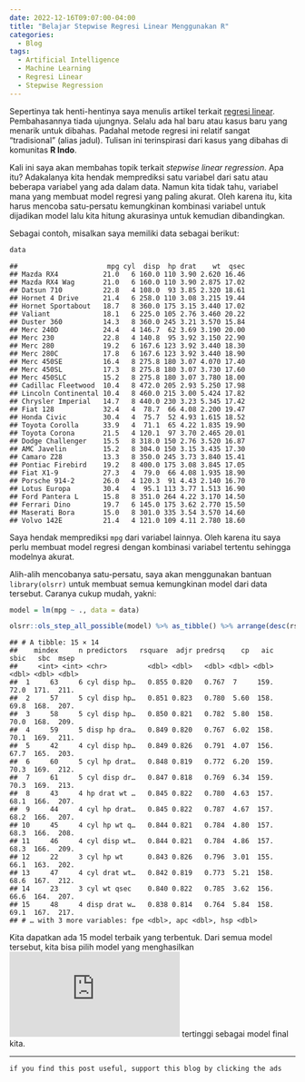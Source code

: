 ```yaml
---
date: 2022-12-16T09:07:00-04:00
title: "Belajar Stepwise Regresi Linear Menggunakan R"
categories:
  - Blog
tags:
  - Artificial Intelligence
  - Machine Learning
  - Regresi Linear
  - Stepwise Regression
---
```


Sepertinya tak henti-hentinya saya menulis artikel terkait [regresi
linear](https://ikanx101.com/tags/#regresi-linear). Pembahasannya tiada
ujungnya. Selalu ada hal baru atau kasus baru yang menarik untuk
dibahas. Padahal metode regresi ini relatif sangat “tradisional” (alias
jadul). Tulisan ini terinspirasi dari kasus yang dibahas di komunitas
**R Indo**.

Kali ini saya akan membahas topik terkait *stepwise linear regression*.
Apa itu? Adakalanya kita hendak memprediksi satu variabel dari satu atau
beberapa variabel yang ada dalam data. Namun kita tidak tahu, variabel
mana yang membuat model regresi yang paling akurat. Oleh karena itu,
kita harus mencoba satu-persatu kemungkinan kombinasi variabel untuk
dijadikan model lalu kita hitung akurasinya untuk kemudian dibandingkan.

Sebagai contoh, misalkan saya memiliki data sebagai berikut:

``` r
data
```

    ##                      mpg cyl  disp  hp drat    wt  qsec
    ## Mazda RX4           21.0   6 160.0 110 3.90 2.620 16.46
    ## Mazda RX4 Wag       21.0   6 160.0 110 3.90 2.875 17.02
    ## Datsun 710          22.8   4 108.0  93 3.85 2.320 18.61
    ## Hornet 4 Drive      21.4   6 258.0 110 3.08 3.215 19.44
    ## Hornet Sportabout   18.7   8 360.0 175 3.15 3.440 17.02
    ## Valiant             18.1   6 225.0 105 2.76 3.460 20.22
    ## Duster 360          14.3   8 360.0 245 3.21 3.570 15.84
    ## Merc 240D           24.4   4 146.7  62 3.69 3.190 20.00
    ## Merc 230            22.8   4 140.8  95 3.92 3.150 22.90
    ## Merc 280            19.2   6 167.6 123 3.92 3.440 18.30
    ## Merc 280C           17.8   6 167.6 123 3.92 3.440 18.90
    ## Merc 450SE          16.4   8 275.8 180 3.07 4.070 17.40
    ## Merc 450SL          17.3   8 275.8 180 3.07 3.730 17.60
    ## Merc 450SLC         15.2   8 275.8 180 3.07 3.780 18.00
    ## Cadillac Fleetwood  10.4   8 472.0 205 2.93 5.250 17.98
    ## Lincoln Continental 10.4   8 460.0 215 3.00 5.424 17.82
    ## Chrysler Imperial   14.7   8 440.0 230 3.23 5.345 17.42
    ## Fiat 128            32.4   4  78.7  66 4.08 2.200 19.47
    ## Honda Civic         30.4   4  75.7  52 4.93 1.615 18.52
    ## Toyota Corolla      33.9   4  71.1  65 4.22 1.835 19.90
    ## Toyota Corona       21.5   4 120.1  97 3.70 2.465 20.01
    ## Dodge Challenger    15.5   8 318.0 150 2.76 3.520 16.87
    ## AMC Javelin         15.2   8 304.0 150 3.15 3.435 17.30
    ## Camaro Z28          13.3   8 350.0 245 3.73 3.840 15.41
    ## Pontiac Firebird    19.2   8 400.0 175 3.08 3.845 17.05
    ## Fiat X1-9           27.3   4  79.0  66 4.08 1.935 18.90
    ## Porsche 914-2       26.0   4 120.3  91 4.43 2.140 16.70
    ## Lotus Europa        30.4   4  95.1 113 3.77 1.513 16.90
    ## Ford Pantera L      15.8   8 351.0 264 4.22 3.170 14.50
    ## Ferrari Dino        19.7   6 145.0 175 3.62 2.770 15.50
    ## Maserati Bora       15.0   8 301.0 335 3.54 3.570 14.60
    ## Volvo 142E          21.4   4 121.0 109 4.11 2.780 18.60

Saya hendak memprediksi `mpg` dari variabel lainnya. Oleh karena itu
saya perlu membuat model regresi dengan kombinasi variabel tertentu
sehingga modelnya akurat.

Alih-alih mencobanya satu-persatu, saya akan menggunakan bantuan
`library(olsrr)` untuk membuat semua kemungkinan model dari data
tersebut. Caranya cukup mudah, yakni:

``` r
model = lm(mpg ~ ., data = data)

olsrr::ols_step_all_possible(model) %>% as_tibble() %>% arrange(desc(rsquare)) %>% head(15)
```

    ## # A tibble: 15 × 14
    ##    mindex     n predictors   rsquare  adjr predrsq    cp   aic  sbic   sbc  msep
    ##     <int> <int> <chr>          <dbl> <dbl>   <dbl> <dbl> <dbl> <dbl> <dbl> <dbl>
    ##  1     63     6 cyl disp hp…   0.855 0.820   0.767  7     159.  72.0  171.  211.
    ##  2     57     5 cyl disp hp…   0.851 0.823   0.780  5.60  158.  69.8  168.  207.
    ##  3     58     5 cyl disp hp…   0.850 0.821   0.782  5.80  158.  70.0  168.  209.
    ##  4     59     5 disp hp dra…   0.849 0.820   0.767  6.02  158.  70.1  169.  211.
    ##  5     42     4 cyl disp hp…   0.849 0.826   0.791  4.07  156.  67.7  165.  203.
    ##  6     60     5 cyl hp drat…   0.848 0.819   0.772  6.20  159.  70.3  169.  212.
    ##  7     61     5 cyl disp dr…   0.847 0.818   0.769  6.34  159.  70.3  169.  213.
    ##  8     43     4 hp drat wt …   0.845 0.822   0.780  4.63  157.  68.1  166.  207.
    ##  9     44     4 cyl hp drat…   0.845 0.822   0.787  4.67  157.  68.2  166.  207.
    ## 10     45     4 cyl hp wt q…   0.844 0.821   0.784  4.80  157.  68.3  166.  208.
    ## 11     46     4 cyl disp wt…   0.844 0.821   0.784  4.86  157.  68.3  166.  209.
    ## 12     22     3 cyl hp wt      0.843 0.826   0.796  3.01  155.  66.1  163.  202.
    ## 13     47     4 cyl drat wt…   0.842 0.819   0.773  5.21  158.  68.6  167.  212.
    ## 14     23     3 cyl wt qsec    0.840 0.822   0.785  3.62  156.  66.6  164.  207.
    ## 15     48     4 disp drat w…   0.838 0.814   0.764  5.84  158.  69.1  167.  217.
    ## # … with 3 more variables: fpe <dbl>, apc <dbl>, hsp <dbl>

Kita dapatkan ada 15 model terbaik yang terbentuk. Dari semua model tersebut,
kita bisa pilih model yang menghasilkan
![R^2](https://latex.codecogs.com/png.latex?R%5E2 "R^2") tertinggi
sebagai model final kita.

------------------------------------------------------------------------

`if you find this post useful, support this blog by clicking the ads`
